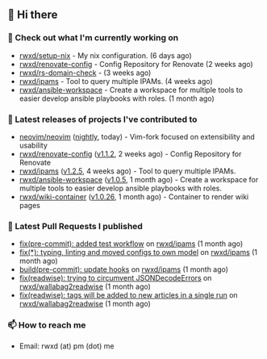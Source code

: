 ## 👋 Hi there

### 👷 Check out what I'm currently working on


- [rwxd/setup-nix](https://github.com/rwxd/setup-nix) - My nix configuration. (6 days ago)
- [rwxd/renovate-config](https://github.com/rwxd/renovate-config) - Config Repository for Renovate (2 weeks ago)
- [rwxd/rs-domain-check](https://github.com/rwxd/rs-domain-check) -  (3 weeks ago)
- [rwxd/ipams](https://github.com/rwxd/ipams) - Tool to query multiple IPAMs. (4 weeks ago)
- [rwxd/ansible-workspace](https://github.com/rwxd/ansible-workspace) - Create a workspace for multiple tools to easier develop ansible playbooks with roles. (1 month ago)

### 🔭 Latest releases of projects I've contributed to


- [neovim/neovim](https://github.com/neovim/neovim) ([nightly](https://github.com/neovim/neovim/releases/tag/nightly), today) - Vim-fork focused on extensibility and usability
- [rwxd/renovate-config](https://github.com/rwxd/renovate-config) ([v1.1.2](https://github.com/rwxd/renovate-config/releases/tag/v1.1.2), 2 weeks ago) - Config Repository for Renovate
- [rwxd/ipams](https://github.com/rwxd/ipams) ([v1.2.5](https://github.com/rwxd/ipams/releases/tag/v1.2.5), 4 weeks ago) - Tool to query multiple IPAMs.
- [rwxd/ansible-workspace](https://github.com/rwxd/ansible-workspace) ([v1.0.5](https://github.com/rwxd/ansible-workspace/releases/tag/v1.0.5), 1 month ago) - Create a workspace for multiple tools to easier develop ansible playbooks with roles.
- [rwxd/wiki-container](https://github.com/rwxd/wiki-container) ([v1.0.26](https://github.com/rwxd/wiki-container/releases/tag/v1.0.26), 1 month ago) - Container to render wiki pages

### 🔨 Latest Pull Requests I published


- [fix(pre-commit): added test workflow](https://github.com/rwxd/ipams/pull/17) on [rwxd/ipams](https://github.com/rwxd/ipams) (1 month ago)
- [fix(*): typing, linting and moved configs to own model](https://github.com/rwxd/ipams/pull/15) on [rwxd/ipams](https://github.com/rwxd/ipams) (1 month ago)
- [build(pre-commit): update hooks](https://github.com/rwxd/ipams/pull/12) on [rwxd/ipams](https://github.com/rwxd/ipams) (1 month ago)
- [fix(readwise): trying to circumvent JSONDecodeErrors](https://github.com/rwxd/wallabag2readwise/pull/22) on [rwxd/wallabag2readwise](https://github.com/rwxd/wallabag2readwise) (1 month ago)
- [fix(readwise): tags will be added to new articles in a single run](https://github.com/rwxd/wallabag2readwise/pull/20) on [rwxd/wallabag2readwise](https://github.com/rwxd/wallabag2readwise) (1 month ago)

### 📫 How to reach me

- Email: rwxd (at) pm (dot) me
